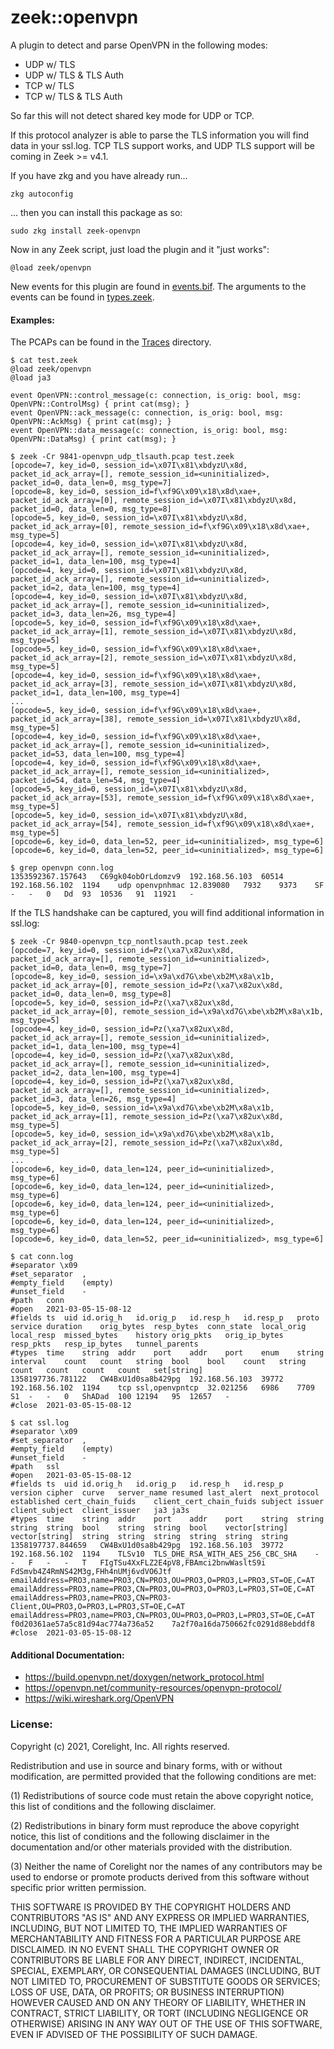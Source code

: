 
zeek::openvpn
=================================

A plugin to detect and parse OpenVPN in the following modes:

- UDP w/ TLS
- UDP w/ TLS & TLS Auth
- TCP w/ TLS
- TCP w/ TLS & TLS Auth

So far this will not detect shared key mode for UDP or TCP.

If this protocol analyzer is able to parse the TLS information
you will find data in your ssl.log.  TCP TLS support works,
and UDP TLS support will be coming in Zeek >= v4.1.

If you have zkg and you have already run...

```
zkg autoconfig
```

... then you can install this package as so:

```
sudo zkg install zeek-openvpn
```

Now in any Zeek script, just load the plugin and it "just works":

```
@load zeek/openvpn
```

New events for this plugin are found in [events.bif](src/events.bif).
The arguments to the events can be found in [types.zeek](scripts/types.zeek).

#### Examples:

The PCAPs can be found in the [Traces](tests/Traces) directory.

```
$ cat test.zeek
@load zeek/openvpn
@load ja3

event OpenVPN::control_message(c: connection, is_orig: bool, msg: OpenVPN::ControlMsg) { print cat(msg); }
event OpenVPN::ack_message(c: connection, is_orig: bool, msg: OpenVPN::AckMsg) { print cat(msg); }
event OpenVPN::data_message(c: connection, is_orig: bool, msg: OpenVPN::DataMsg) { print cat(msg); }

$ zeek -Cr 9841-openvpn_udp_tlsauth.pcap test.zeek
[opcode=7, key_id=0, session_id=\x07I\x81\xbdyzU\x8d, packet_id_ack_array=[], remote_session_id=<uninitialized>, packet_id=0, data_len=0, msg_type=7]
[opcode=8, key_id=0, session_id=f\xf9G\x09\x18\x8d\xae+, packet_id_ack_array=[0], remote_session_id=\x07I\x81\xbdyzU\x8d, packet_id=0, data_len=0, msg_type=8]
[opcode=5, key_id=0, session_id=\x07I\x81\xbdyzU\x8d, packet_id_ack_array=[0], remote_session_id=f\xf9G\x09\x18\x8d\xae+, msg_type=5]
[opcode=4, key_id=0, session_id=\x07I\x81\xbdyzU\x8d, packet_id_ack_array=[], remote_session_id=<uninitialized>, packet_id=1, data_len=100, msg_type=4]
[opcode=4, key_id=0, session_id=\x07I\x81\xbdyzU\x8d, packet_id_ack_array=[], remote_session_id=<uninitialized>, packet_id=2, data_len=100, msg_type=4]
[opcode=4, key_id=0, session_id=\x07I\x81\xbdyzU\x8d, packet_id_ack_array=[], remote_session_id=<uninitialized>, packet_id=3, data_len=26, msg_type=4]
[opcode=5, key_id=0, session_id=f\xf9G\x09\x18\x8d\xae+, packet_id_ack_array=[1], remote_session_id=\x07I\x81\xbdyzU\x8d, msg_type=5]
[opcode=5, key_id=0, session_id=f\xf9G\x09\x18\x8d\xae+, packet_id_ack_array=[2], remote_session_id=\x07I\x81\xbdyzU\x8d, msg_type=5]
[opcode=4, key_id=0, session_id=f\xf9G\x09\x18\x8d\xae+, packet_id_ack_array=[3], remote_session_id=\x07I\x81\xbdyzU\x8d, packet_id=1, data_len=100, msg_type=4]
...
[opcode=5, key_id=0, session_id=f\xf9G\x09\x18\x8d\xae+, packet_id_ack_array=[38], remote_session_id=\x07I\x81\xbdyzU\x8d, msg_type=5]
[opcode=4, key_id=0, session_id=f\xf9G\x09\x18\x8d\xae+, packet_id_ack_array=[], remote_session_id=<uninitialized>, packet_id=53, data_len=100, msg_type=4]
[opcode=4, key_id=0, session_id=f\xf9G\x09\x18\x8d\xae+, packet_id_ack_array=[], remote_session_id=<uninitialized>, packet_id=54, data_len=54, msg_type=4]
[opcode=5, key_id=0, session_id=\x07I\x81\xbdyzU\x8d, packet_id_ack_array=[53], remote_session_id=f\xf9G\x09\x18\x8d\xae+, msg_type=5]
[opcode=5, key_id=0, session_id=\x07I\x81\xbdyzU\x8d, packet_id_ack_array=[54], remote_session_id=f\xf9G\x09\x18\x8d\xae+, msg_type=5]
[opcode=6, key_id=0, data_len=52, peer_id=<uninitialized>, msg_type=6]
[opcode=6, key_id=0, data_len=52, peer_id=<uninitialized>, msg_type=6]

$ grep openvpn conn.log
1353592367.157643	C69gk04obOrLdomzv9	192.168.56.103	60514	192.168.56.102	1194	udp	openvpnhmac	12.839080	7932	9373	SF	-	-	0	Dd	93	10536	91	11921	-
```

If the TLS handshake can be captured, you will find additional information in ssl.log:


```
$ zeek -Cr 9840-openvpn_tcp_nontlsauth.pcap test.zeek
[opcode=7, key_id=0, session_id=Pz(\xa7\x82ux\x8d, packet_id_ack_array=[], remote_session_id=<uninitialized>, packet_id=0, data_len=0, msg_type=7]
[opcode=8, key_id=0, session_id=\x9a\xd7G\xbe\xb2M\x8a\x1b, packet_id_ack_array=[0], remote_session_id=Pz(\xa7\x82ux\x8d, packet_id=0, data_len=0, msg_type=8]
[opcode=5, key_id=0, session_id=Pz(\xa7\x82ux\x8d, packet_id_ack_array=[0], remote_session_id=\x9a\xd7G\xbe\xb2M\x8a\x1b, msg_type=5]
[opcode=4, key_id=0, session_id=Pz(\xa7\x82ux\x8d, packet_id_ack_array=[], remote_session_id=<uninitialized>, packet_id=1, data_len=100, msg_type=4]
[opcode=4, key_id=0, session_id=Pz(\xa7\x82ux\x8d, packet_id_ack_array=[], remote_session_id=<uninitialized>, packet_id=2, data_len=100, msg_type=4]
[opcode=4, key_id=0, session_id=Pz(\xa7\x82ux\x8d, packet_id_ack_array=[], remote_session_id=<uninitialized>, packet_id=3, data_len=26, msg_type=4]
[opcode=5, key_id=0, session_id=\x9a\xd7G\xbe\xb2M\x8a\x1b, packet_id_ack_array=[1], remote_session_id=Pz(\xa7\x82ux\x8d, msg_type=5]
[opcode=5, key_id=0, session_id=\x9a\xd7G\xbe\xb2M\x8a\x1b, packet_id_ack_array=[2], remote_session_id=Pz(\xa7\x82ux\x8d, msg_type=5]
...
[opcode=6, key_id=0, data_len=124, peer_id=<uninitialized>, msg_type=6]
[opcode=6, key_id=0, data_len=124, peer_id=<uninitialized>, msg_type=6]
[opcode=6, key_id=0, data_len=124, peer_id=<uninitialized>, msg_type=6]
[opcode=6, key_id=0, data_len=124, peer_id=<uninitialized>, msg_type=6]
[opcode=6, key_id=0, data_len=52, peer_id=<uninitialized>, msg_type=6]

$ cat conn.log
#separator \x09
#set_separator	,
#empty_field	(empty)
#unset_field	-
#path	conn
#open	2021-03-05-15-08-12
#fields	ts	uid	id.orig_h	id.orig_p	id.resp_h	id.resp_p	proto	service	duration	orig_bytes	resp_bytes	conn_state	local_orig	local_resp	missed_bytes	history	orig_pkts	orig_ip_bytes	resp_pkts	resp_ip_bytes	tunnel_parents
#types	time	string	addr	port	addr	port	enum	string	interval	count	count	string	bool	bool	count	string	count	count	count	count	set[string]
1358197736.781122	CW4BxU1d0sa8b429pg	192.168.56.103	39772	192.168.56.102	1194	tcp	ssl,openvpntcp	32.021256	6986	7709	S1	-	-	0	ShADad	100	12194	95	12657	-
#close	2021-03-05-15-08-12

$ cat ssl.log
#separator \x09
#set_separator	,
#empty_field	(empty)
#unset_field	-
#path	ssl
#open	2021-03-05-15-08-12
#fields	ts	uid	id.orig_h	id.orig_p	id.resp_h	id.resp_p	version	cipher	curve	server_name	resumed	last_alert	next_protocol	established	cert_chain_fuids	client_cert_chain_fuids	subject	issuer	client_subject	client_issuer	ja3	ja3s
#types	time	string	addr	port	addr	port	string	string	string	string	bool	string	string	bool	vector[string]	vector[string]	string	string	string	string	string	string
1358197737.844659	CW4BxU1d0sa8b429pg	192.168.56.103	39772	192.168.56.102	1194	TLSv10	TLS_DHE_RSA_WITH_AES_256_CBC_SHA	-	-	F	-	-	T	FIgTSu4XxFLZ2E4pV8,FBAmci2bnwWasltS9i	FdSmvb4Z4RmNS42M3g,FHh4nUMj6vdVO6Jtf	emailAddress=PRO3,name=PRO3,CN=PRO3,OU=PRO3,O=PRO3,L=PRO3,ST=OE,C=AT	emailAddress=PRO3,name=PRO3,CN=PRO3,OU=PRO3,O=PRO3,L=PRO3,ST=OE,C=AT	emailAddress=PRO3,name=PRO3,CN=PRO3-Client,OU=PRO3,O=PRO3,L=PRO3,ST=OE,C=AT	emailAddress=PRO3,name=PRO3,CN=PRO3,OU=PRO3,O=PRO3,L=PRO3,ST=OE,C=AT	f0d20361ae57a5c81d94ac774a736a52	7a2f70a16da750662fc0291d88ebddf8
#close	2021-03-05-15-08-12
```



#### Additional Documentation:

- https://build.openvpn.net/doxygen/network_protocol.html
- https://openvpn.net/community-resources/openvpn-protocol/
- https://wiki.wireshark.org/OpenVPN

### License:

Copyright (c) 2021, Corelight, Inc. All rights reserved.

Redistribution and use in source and binary forms, with or without
modification, are permitted provided that the following conditions are
met:

(1) Redistributions of source code must retain the above copyright
    notice, this list of conditions and the following disclaimer.

(2) Redistributions in binary form must reproduce the above copyright
    notice, this list of conditions and the following disclaimer in
    the documentation and/or other materials provided with the
    distribution.

(3) Neither the name of Corelight nor the names of any contributors
    may be used to endorse or promote products derived from this
    software without specific prior written permission.

THIS SOFTWARE IS PROVIDED BY THE COPYRIGHT HOLDERS AND CONTRIBUTORS
"AS IS" AND ANY EXPRESS OR IMPLIED WARRANTIES, INCLUDING, BUT NOT
LIMITED TO, THE IMPLIED WARRANTIES OF MERCHANTABILITY AND FITNESS FOR
A PARTICULAR PURPOSE ARE DISCLAIMED. IN NO EVENT SHALL THE COPYRIGHT
OWNER OR CONTRIBUTORS BE LIABLE FOR ANY DIRECT, INDIRECT, INCIDENTAL,
SPECIAL, EXEMPLARY, OR CONSEQUENTIAL DAMAGES (INCLUDING, BUT NOT
LIMITED TO, PROCUREMENT OF SUBSTITUTE GOODS OR SERVICES; LOSS OF USE,
DATA, OR PROFITS; OR BUSINESS INTERRUPTION) HOWEVER CAUSED AND ON ANY
THEORY OF LIABILITY, WHETHER IN CONTRACT, STRICT LIABILITY, OR TORT
(INCLUDING NEGLIGENCE OR OTHERWISE) ARISING IN ANY WAY OUT OF THE USE
OF THIS SOFTWARE, EVEN IF ADVISED OF THE POSSIBILITY OF SUCH DAMAGE.